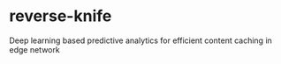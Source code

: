 # reverse-knife
Deep learning based predictive analytics for efficient content caching in edge network
